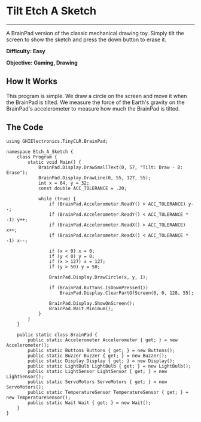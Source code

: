 # Tilt Etch A Sketch
---
A BrainPad version of the classic mechanical drawing toy. Simply tilt the screen to show the sketch and press the down button to erase it.

**Difficulty: Easy**

**Objective: Gaming, Drawing**

## How It Works
This program is simple. We draw a circle on the screen and move it when the BrainPad is tilted. We measure the force of the Earth's gravity on the BrainPad's accelerometer to measure how much the BrainPad is tilted.

## The Code

```
using GHIElectronics.TinyCLR.BrainPad;

namespace Etch_A_Sketch {
    class Program {
        static void Main() {
            BrainPad.Display.DrawSmallText(0, 57, "Tilt: Draw - D: Erase");
            BrainPad.Display.DrawLine(0, 55, 127, 55);
            int x = 64, y = 32;
            const double ACC_TOLERANCE = .20;
            
            while (true) {
                if (BrainPad.Accelerometer.ReadY() > ACC_TOLERANCE) y--;
                if (BrainPad.Accelerometer.ReadY() < ACC_TOLERANCE * -1) y++;
                if (BrainPad.Accelerometer.ReadX() > ACC_TOLERANCE) x++;
                if (BrainPad.Accelerometer.ReadX() < ACC_TOLERANCE * -1) x--;
                
                if (x < 0) x = 0;
                if (y < 0) y = 0;
                if (x > 127) x = 127;
                if (y > 50) y = 50;
                
                BrainPad.Display.DrawCircle(x, y, 1);

                if (BrainPad.Buttons.IsDownPressed())
                    BrainPad.Display.ClearPartOfScreen(0, 0, 128, 55);

                BrainPad.Display.ShowOnScreen();
                BrainPad.Wait.Minimum();
            }
        }
    }

    public static class BrainPad {
        public static Accelerometer Accelerometer { get; } = new Accelerometer();
        public static Buttons Buttons { get; } = new Buttons();
        public static Buzzer Buzzer { get; } = new Buzzer();
        public static Display Display { get; } = new Display();
        public static LightBulb LightBulb { get; } = new LightBulb();
        public static LightSensor LightSensor { get; } = new LightSensor();
        public static ServoMotors ServoMotors { get; } = new ServoMotors();
        public static TemperatureSensor TemperatureSensor { get; } = new TemperatureSensor();
        public static Wait Wait { get; } = new Wait();
    }
}
```
